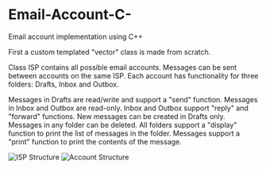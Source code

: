 # Email-Account-C-
Email account implementation using C++

First a custom templated "vector" class is made from scratch.

Class ISP contains all possible email accounts. Messages can be sent between accounts on the same ISP.
Each account has functionality for three folders: Drafts, Inbox and Outbox.

Messages in Drafts are read/write and support a "send" function.
Messages in Inbox and Outbox are read-only. Inbox and Outbox support "reply" and "forward" functions.
New messages can be created in Drafts only.
Messages in any folder can be deleted.
All folders support a "display" function to print the list of messages in the folder.
Messages support a "print" function to print the contents of the message.

![ISP Structure](https://github.com/ssalim5/Email-Account-C-/blob/master/ISP.JPG)
![Account Structure](https://github.com/ssalim5/Email-Account-C-/blob/master/Email%20Account.JPG)
